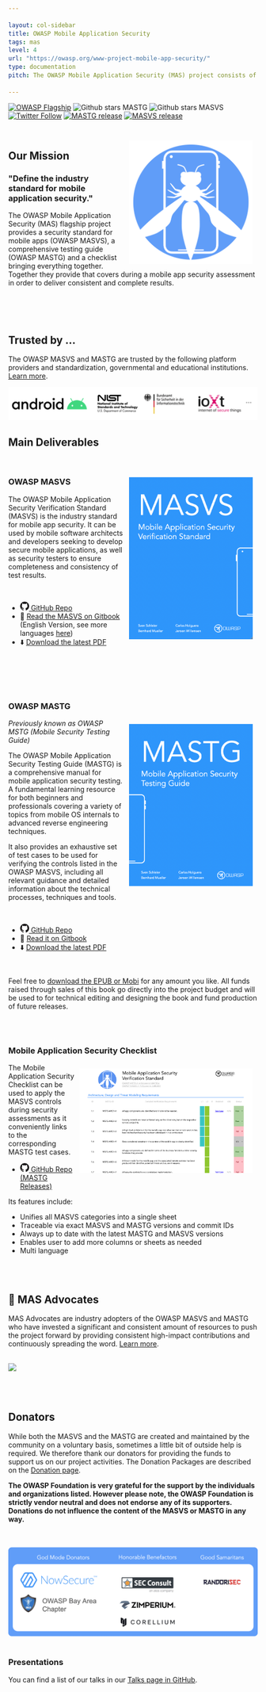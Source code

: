 ```yaml
---

layout: col-sidebar
title: OWASP Mobile Application Security
tags: mas
level: 4
url: "https://owasp.org/www-project-mobile-app-security/"
type: documentation
pitch: The OWASP Mobile Application Security (MAS) project consists of a series of documents that establish a security standard for mobile apps and a comprehensive testing guide that covers the processes, techniques, and tools used during a mobile application security assessment, as well as an exhaustive set of test cases that enables testers to deliver consistent and complete results.

---
```

[![OWASP Flagship](https://img.shields.io/badge/owasp-flagship%20project-48A646.svg)](https://owasp.org/projects/#owasp-project-inventory-256)
![Github stars MASTG](https://img.shields.io/github/stars/OWASP/owasp-mstg?label=Stars%20MSTG&style=social)
![Github stars MASVS](https://img.shields.io/github/stars/OWASP/owasp-masvs?label=Stars%20MASVS&style=social)
[![Twitter Follow](https://img.shields.io/twitter/follow/OWASP_MSTG.svg?style=social&label=Follow)](https://twitter.com/OWASP_MSTG)
[![MASTG release](https://img.shields.io/github/v/release/OWASP/owasp-mstg?label=MSTG%20release%20version)](https://github.com/OWASP/owasp-mstg/releases)
[![MASVS release](https://img.shields.io/github/v/release/OWASP/owasp-masvs?label=MASVS%20release%20version)](https://github.com/OWASP/owasp-masvs/releases)

<br>

<img align="right" style="padding: 10px;" width="250px" src="assets/images/logo_circle.png" />

## Our Mission

### "Define the industry standard for mobile application security."

The OWASP Mobile Application Security (MAS) flagship project provides a security standard for mobile apps (OWASP MASVS), a comprehensive testing guide (OWASP MASTG) and a checklist bringing everything together. Together they provide  that covers during a mobile app security assessment in order to deliver consistent and complete results.

<br><br><br>

## Trusted by ...

The OWASP MASVS and MASTG are trusted by the following platform providers and standardization, governmental and educational institutions. [Learn more](https://github.com/OWASP/owasp-mstg/blob/master/Document/0x02b-MASVS-MSTG-Adoption.md).

<a href="https://github.com/OWASP/owasp-mstg/blob/master/Document/0x02b-MASVS-MSTG-Adoption.md">
<img src="assets/images/trusted-by-logos.png"/>
</a>

<br>

## Main Deliverables

<br>

<a href="https://github.com/OWASP/owasp-masvs/discussions/categories/big-masvs-refactoring"><img align="right" style="padding: 10px;" width="250px" src="assets/images/masvs-cover.png"></a>

### OWASP MASVS

The OWASP Mobile Application Security Verification Standard (MASVS) is the industry standard for mobile app security. It can be used by mobile software architects and developers seeking to develop secure mobile applications, as well as security testers to ensure completeness and consistency of test results.

<br>

- <a href="https://github.com/OWASP/owasp-masvs/"><img src="assets/images/GitHub_logo.png" width="18px"> GitHub Repo</a>
- 📖 [Read the MASVS on Gitbook](https://mobile-security.gitbook.io/masvs/) (English Version, see more languages [here](https://github.com/OWASP/owasp-masvs#masvs-translations))
- ⬇️ [Download the latest PDF](https://github.com/OWASP/owasp-masvs/releases/latest)

<br><br><br><br>

### OWASP MASTG

<img align="right" style="padding: 10px;" width="250px" src="assets/images/mastg-cover.png" />

_Previously known as OWASP MSTG (Mobile Security Testing Guide)_

The OWASP Mobile Application Security Testing Guide (MASTG) is a comprehensive manual for mobile application security testing. A fundamental learning resource for both beginners and professionals covering a variety of topics from mobile OS internals to advanced reverse engineering techniques.

It also provides an exhaustive set of test cases to be used for verifying the controls listed in the OWASP MASVS, including all relevant guidance and detailed information about the technical processes, techniques and tools.

<br>

- <a href="https://github.com/OWASP/owasp-mstg/"><img src="assets/images/GitHub_logo.png" width="18px"> GitHub Repo</a>
- 📖 [Read it on Gitbook](https://mobile-security.gitbook.io/mobile-security-testing-guide/)
- ⬇️ [Download the latest PDF](https://github.com/OWASP/owasp-mstg/releases/latest)

<br>

Feel free to [download the EPUB or Mobi](https://leanpub.com/mobile-security-testing-guide) for any amount you like. All funds raised through sales of this book go directly into the project budget and will be used to for technical editing and designing the book and fund production of future releases.

<br><br>

### Mobile Application Security Checklist

<img align="right" style="padding: 10px;" width="350px" src="assets/images/checklist_en_filled.png" />

The Mobile Application Security Checklist can be used to apply the MASVS controls during security assessments as it conveniently links to the corresponding MASTG test cases.

- <a href="https://github.com/OWASP/owasp-mstg/releases/latest"><img src="assets/images/GitHub_logo.png" width="18px"> GitHub Repo (MASTG Releases)</a>

Its features include:

- Unifies all MASVS categories into a single sheet
- Traceable via exact MASVS and MASTG versions and commit IDs
- Always up to date with the latest MASTG and MASVS versions
- Enables user to add more columns or sheets as needed
- Multi language

<br><br>

## 🥇 MAS Advocates

MAS Advocates are industry adopters of the OWASP MASVS and MASTG who have invested a significant and consistent amount of resources to push the project forward by providing consistent high-impact contributions and continuously spreading the word. [Learn more](https://github.com/OWASP/owasp-mstg/blob/master/Document/0x02c-Acknowledgements.md#our-mstg-advocates).

<br>

<a href="https://github.com/OWASP/owasp-mstg/blob/master/Document/0x02c-Acknowledgements.md#our-mstg-advocates">
<img src="https://raw.githubusercontent.com/OWASP/owasp-mstg/master/Document/Images/Other/nowsecure-logo.png" width="200px;" />
</a>

<br><br>

## Donators

While both the MASVS and the MASTG are created and maintained by the community on a voluntary basis, sometimes a little bit of outside help is required. We therefore thank our donators for providing the funds to support us on our project activities. The Donation Packages are described on the [Donation page](https://github.com/OWASP/owasp-mstg/blob/master/docs/donate.md).

**The OWASP Foundation is very grateful for the support by the individuals and organizations listed. However please note, the OWASP Foundation is strictly vendor neutral and does not endorse any of its supporters. Donations do not influence the content of the MASVS or MASTG in any way.**

<br><br>
<img src="assets/images/Donators/donators.png"/>
<br><br>

### Presentations

You can find a list of our talks in our [Talks page in GitHub](https://github.com/OWASP/owasp-mstg/blob/master/docs/talks.md).
